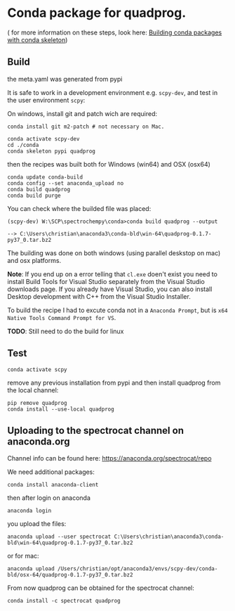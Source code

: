 Conda package for quadprog.
===========================

( for more information on these steps, look here:
[Building conda packages with conda skeleton](https://docs.conda.io/projects/conda-build/en/latest/user-guide/tutorials/build-pkgs-skeleton.html))

Build
-----
the meta.yaml was generated from pypi

It is safe to work in a development environment e.g. `scpy-dev`, 
and test in the user environment `scpy`:

On windows, install git and patch wich are required:

    conda install git m2-patch # not necessary on Mac.
       
    conda activate scpy-dev 
    cd ./conda
    conda skeleton pypi quadprog

then the recipes was built both for Windows (win64) and OSX (osx64)

    conda update conda-build
    conda config --set anaconda_upload no
    conda build quadprog
    conda build purge
 
You can check where the builded file was placed:

    (scpy-dev) W:\SCP\spectrochempy\conda>conda build quadprog --output
    
    --> C:\Users\christian\anaconda3\conda-bld\win-64\quadprog-0.1.7-py37_0.tar.bz2

The building was done on both windows (using parallel deskstop on mac) 
and osx platforms. 

**Note**: If you end up on a error telling that `cl.exe` doen't exist
you need to install Build Tools for Visual Studio separately from the Visual Studio downloads page.
If you already have Visual Studio, you can also install Desktop development with C++ from the Visual Studio Installer.

To build the recipe I had to excute conda not in a `Anaconda Prompt`, but is `x64 Native Tools Command Prompt for VS`.

**TODO**: Still need to do the build for linux

Test
----

    conda activate scpy
    
remove any previous installation from pypi 
and then install quadprog from the local channel:

    pip remove quadprog
    conda install --use-local quadprog
    
Uploading to the spectrocat channel on anaconda.org
----------------------------------------------------

Channel info can be found here: https://anaconda.org/spectrocat/repo

We need additional packages:

    conda install anaconda-client

then after login on anaconda
    
    anaconda login
    
you upload the files:

    anaconda upload --user spectrocat C:\Users\christian\anaconda3\conda-bld\win-64\quadprog-0.1.7-py37_0.tar.bz2    

or for mac:

    anaconda upload /Users/christian/opt/anaconda3/envs/scpy-dev/conda-bld/osx-64/quadprog-0.1.7-py37_0.tar.bz2

From now quadprog can be obtained for the spectrocat channel:

    conda install -c spectrocat quadprog